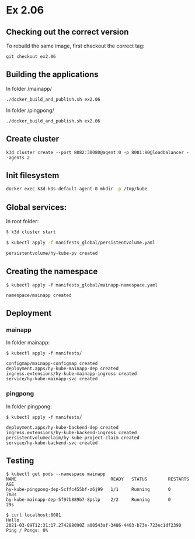 # Ex 2.06

## Checking out the correct version

To rebuild the same image, first checkout the correct tag:

```
git checkout ex2.06
```

## Building the applications


In folder /mainapp/

```
./docker_build_and_publish.sh ex2.06
```

In folder /pingpong/

```
./docker_build_and_publish.sh ex2.06
```

## Create cluster

```
k3d cluster create --port 8082:30080@agent:0 -p 8081:80@loadbalancer --agents 2
```

## Init filesystem

```bash
docker exec k3d-k3s-default-agent-0 mkdir -p /tmp/kube
```

## Global services:

In root folder:

```bash
§ k3d cluster start

$ kubectl apply -f manifests_global/persistentvolume.yaml

persistentvolume/hy-kube-pv created
```

## Creating the namespace

```
$ kubectl apply -f manifests_global/mainapp-namespace.yaml

namespace/mainapp created
```

## Deployment

### mainapp

In folder mainapp:

```
$ kubectl apply -f manifests/

configmap/mainapp-configmap created
deployment.apps/hy-kube-mainapp-dep created
ingress.extensions/hy-kube-mainapp-ingress created
service/hy-kube-mainapp-svc created
```

### pingpong

In folder pingpong:

```
$ kubectl apply -f manifests/

deployment.apps/hy-kube-backend-dep created
ingress.extensions/hy-kube-backend-ingress created
persistentvolumeclaim/hy-kube-project-claim created
service/hy-kube-backend-svc created
```

## Testing

```
$ kubectl get pods --namespace mainapp
NAME                                    READY   STATUS        RESTARTS   AGE
hy-kube-pingpong-dep-5cffc455bf-z6j99   1/1     Running       0          7m3s
hy-kube-mainapp-dep-5f97b889b7-8pslp    2/2     Running       0          29s

$ curl localhost:8081
Hello
2021-03-09T12:31:17.274288090Z a00543af-3486-4403-b73e-723ec1df2390
Ping / Pongs: 0%
```